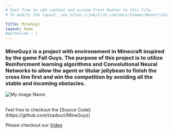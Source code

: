 ```yaml
---
# Feel free to add content and custom Front Matter to this file.
# To modify the layout, see https://jekyllrb.com/docs/themes/#overriding-theme-defaults

Title: MineGuyz
layout: home
#permalink : /
---
```


### MineGuyz is a project with environement in Minecraft inspired by the game Fall Guys. The purpose of this project is to utilize Reinforcment learning algorithms and Convolutional Neural Networks to allow the agent or titular jellybean to finish the cross line first and win the competition by avoiding all the stable and incoming obstacles.
![My image Name](/assets/images/myimage.jpg)



<br />
Feel free to checkout the [Source Code](https://github.com/tzadouri/MineGuyz)

Please checkout our [Video](https://www.youtube.com/watch?v=SaT4Ns7_akk&feature=youtu.be)
